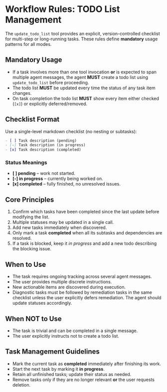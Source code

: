 # Workflow Rules: TODO List Management

The `update_todo_list` tool provides an explicit, version-controlled checklist for multi-step or long-running tasks. These rules define **mandatory** usage patterns for all modes.

## Mandatory Usage

- If a task involves more than one tool invocation **or** is expected to span multiple agent messages, the agent **MUST** create a todo list using `update_todo_list` before proceeding.
- The todo list **MUST** be updated every time the status of any task item changes.
- On task completion the todo list **MUST** show every item either checked (`[x]`) or explicitly deferred/removed.

## Checklist Format

Use a single-level markdown checklist (no nesting or subtasks):

```markdown
- [ ] Task description (pending)
- [-] Task description (in progress)
- [x] Task description (completed)
```

### Status Meanings

- **[ ] pending** – work not started.  
- **[-] in progress** – currently being worked on.  
- **[x] completed** – fully finished, no unresolved issues.  

## Core Principles

1. Confirm which tasks have been completed since the last update before modifying the list.  
2. Multiple statuses may be updated in a single call.  
3. Add new tasks immediately when discovered.  
4. Only mark a task **completed** when all its subtasks and dependencies are resolved.  
5. If a task is blocked, keep it *in progress* and add a new todo describing the blocking issue.  

## When to Use

- The task requires ongoing tracking across several agent messages.
- The user provides multiple discrete instructions.
- New actionable items are discovered during execution.
- Diagnostic tasks must be followed by remediation tasks in the same checklist unless the user explicitly defers remediation. The agent should update statuses accordingly.

## When NOT to Use

- The task is trivial and can be completed in a single message.  
- The user explicitly instructs not to create a todo list.  

## Task Management Guidelines

- Mark the current task as **completed** immediately after finishing its work.  
- Start the next task by marking it **in progress**.  
- Retain all unfinished tasks; update their status as needed.  
- Remove tasks only if they are no longer relevant **or** the user requests deletion.